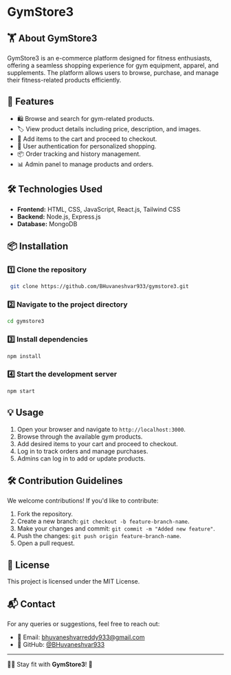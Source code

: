 # GymStore3

## 🏋️ About GymStore3
GymStore3 is an e-commerce platform designed for fitness enthusiasts, offering a seamless shopping experience for gym equipment, apparel, and supplements. The platform allows users to browse, purchase, and manage their fitness-related products efficiently.

## 🚀 Features
- 🛍️ Browse and search for gym-related products.
- 🏷️ View product details including price, description, and images.
- 🛒 Add items to the cart and proceed to checkout.
- 🔑 User authentication for personalized shopping.
- 📦 Order tracking and history management.
- 📊 Admin panel to manage products and orders.

## 🛠️ Technologies Used
- **Frontend:** HTML, CSS, JavaScript, React.js, Tailwind CSS
- **Backend:** Node.js, Express.js
- **Database:** MongoDB

## 📦 Installation
### 1️⃣ Clone the repository
```bash
 git clone https://github.com/BHuvaneshvar933/gymstore3.git
```
### 2️⃣ Navigate to the project directory
```bash
cd gymstore3
```
### 3️⃣ Install dependencies
```bash
npm install
```
### 4️⃣ Start the development server
```bash
npm start
```

## 💡 Usage
1. Open your browser and navigate to `http://localhost:3000`.
2. Browse through the available gym products.
3. Add desired items to your cart and proceed to checkout.
4. Log in to track orders and manage purchases.
5. Admins can log in to add or update products.

## 🛠️ Contribution Guidelines
We welcome contributions! If you'd like to contribute:
1. Fork the repository.
2. Create a new branch: `git checkout -b feature-branch-name`.
3. Make your changes and commit: `git commit -m "Added new feature"`.
4. Push the changes: `git push origin feature-branch-name`.
5. Open a pull request.

## 📝 License
This project is licensed under the MIT License.

## 📬 Contact
For any queries or suggestions, feel free to reach out:
- 📧 Email: bhuvaneshvarreddy933@gmail.com
- 🐙 GitHub: [@BHuvaneshvar933](https://github.com/BHuvaneshvar933)

---

🏋️‍♂️ Stay fit with **GymStore3**! 💪

